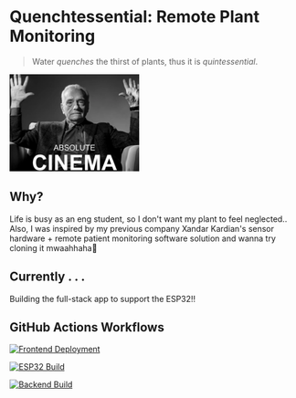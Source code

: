 # Quenchtessential: Remote Plant Monitoring
> Water _quenches_ the thirst of plants, thus it is _quintessential_.

<img src="demo/absolute_cinema.png" width="45%">

## Why? 
Life is busy as an eng student, so I don't want my plant to feel neglected.. Also, I was inspired by my previous company Xandar Kardian's sensor hardware + remote patient monitoring software solution and wanna try cloning it mwaahhaha🤫

## Currently . . .
Building the full-stack app to support the ESP32!!

## GitHub Actions Workflows

[![Frontend Deployment](https://github.com/leogmendoza/quenchtessential/actions/workflows/frontend-cd.yml/badge.svg)](https://github.com/leogmendoza/quenchtessential/actions/workflows/frontend-cd.yml)

[![ESP32 Build](https://github.com/leogmendoza/quenchtessential/actions/workflows/esp32-ci.yml/badge.svg)](https://github.com/leogmendoza/quenchtessential/actions/workflows/esp32-ci.yml)

[![Backend Build](https://github.com/leogmendoza/quenchtessential/actions/workflows/backend-ci.yml/badge.svg)](https://github.com/leogmendoza/quenchtessential/actions/workflows/backend-ci.yml)

